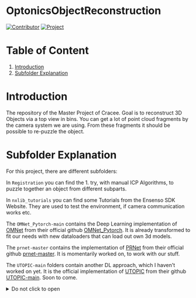 # OptonicsObjectReconstruction
[![Contributor](https://img.shields.io/badge/contributor-cracee-brightgreen.svg)](https://github.com/Cracee/OptonicsObjectReconstruction)
[![Project](https://img.shields.io/badge/Project%20under%20supervision%20of-OPTONIC-blue.svg)](https://github.com/Cracee/OptonicsObjectReconstruction)

# Table of Content
<ol>
  <li><a href='#intro'>Introduction</a></li>
  <li><a href='#sub'>Subfolder Explanation</a></li>
</ol>

# <span id='intro'>Introduction</span>

The repository of the Master Project of Cracee. Goal is to reconstruct 3D Objects via a top view in bins. You can get a lot of point cloud fragments by the camera system we are using. From these fragments it should be possible to re-puzzle the object. 

# <span id='sub'>Subfolder Explanation</span>

For this project, there are different subfolders:

In `Registration` you can find the 1. try, with manual ICP Algorithms, to puzzle together an object from different subparts.

In `nxlib_tutorials` you can find some Tutorials from the Ensenso SDK Website. They are used to test the environment, if camera communication works etc.

The `OMNet_Pytorch-main` contains the Deep Learning implementation of [OMNet] from their official github [OMNet_Pytorch]. It is already transformed to fit our needs with new dataloaders that can load out own 3d models.

The `prnet-master` contains the implementation of [PRNet] from their official github [prnet-master]. It is momentarily worked on, to work with our stuff.

The `UTOPIC-main` folders contain another DL approach, which I haven't worked on yet. It is the official implementation of [UTOPIC] from their github [UTOPIC-main]. Soon to come. 

<details><summary>Do not click to open</summary>
  <ul>
    <li>Got you!</li>
    <li>Now you probably feel ashamed</li>
    <li>But that is ok</li>
    <li>I would have clicked it too</li>
    <li>Don't worry, be happy!</li>
  </ul>
</details>

[OMNet_Pytorch]: https://github.com/hxwork/OMNet_Pytorch
[OMNet]: https://openaccess.thecvf.com/content/ICCV2021/papers/Xu_OMNet_Learning_Overlapping_Mask_for_Partial-to-Partial_Point_Cloud_Registration_ICCV_2021_paper.pdf
[prnet-master]: https://github.com/WangYueFt/prnet
[PRNet]: https://arxiv.org/pdf/1910.12240.pdf
[UTOPIC-main]: https://github.com/ZhileiChen99/UTOPIC
[UTOPIC]: https://arxiv.org/pdf/2208.02712.pdf

